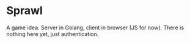 
# Sprawl

A game idea. Server in Golang, client in browser (JS for now).
There is nothing here yet, just authentication.
